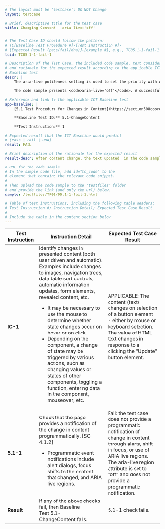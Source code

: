 ```yaml
---
# The layout must be 'testcase'; DO NOT Change
layout: testcase

# Brief, descriptive title for the test case
title: Changing Content - aria-live='off'


# The Test Case ID should follow the pattern: 
# TC[Baseline Test Procedure #]-[Test Instruction #]-
# [Expected Result (pass/fail/dna)]-[example #], e.g., TC05.1-1-fail-1
tcid: TC05.1-1-fail-1

# Description of the Test Case, the included code sample, test considerations,
# and rationale for the expected result according to the applicable ICT
# Baseline test
descr: | 
    The aria-live politeness setting is used to set the priority with which screen readers should announce updates to designated live regions. The options are off, polite and assertive. With the exceptions of the ARIA roles of alert, log, and status (with default option settings of assertive, polite, and polite respectively), the default aria-live option is off. For any live region meant to convey meaningful information to assistive technology, the off setting, being the same as the omission of the live region altogether, would represent a failure of accessibility. 
    
    The code sample presents <code>aria-live='off'</code>. A successful test should identify a failure against Baseline Test 5.1-ChangeContent.

# Reference and link to the applicable ICT Baseline test
app-baseline: | 
    [5.1 Test Procedure for Changes in Content](https://section508coordinators.github.io/ICTTestingBaseline/05Changing.html#51-test-procedure-for-changes-in-content)

    **Baseline Test ID:** 5.1-ChangeContent
    
    **Test Instruction:** 1

# Expected result that the ICT Baseline would predict
# [Pass | Fail | DNA]
result: FAIL

# Brief description of the rationale for the expected result
result-descr: After content change, the text updated  in the code sample is neither programmatically bound, given focus, nor included in a live region.

# URL for the code sample
# In the sample code file, add id="tc_code" to the 
# element that contains the relevant code snippet.
#
# Then upload the code sample to the 'testfiles' folder 
# and provide the link (and only the url) below.
sample: /testfiles/TF05/05.1-1-fail-1.html

# Table of test instructions, including the following table headers: 
# Test Instruction #; Instruction Detail; Expected Test Case Result
#
# Include the table in the content section below
---
```

<table>
  <thead>
    <tr>
      <th>Test Instruction</th>
      <th>Instruction Detail</th>
      <th>Expected Test Case Result</th>
    </tr>
  </thead>
  <tbody>
    <tr>
      <td><strong>IC-1</strong></td>
      <td>Identify changes in presented content (both user driven and automatic). Examples include changes to images, navigation trees, data table sort controls, automatic information updates, form elements, revealed content, etc.
		<ul>
			<li>It may be necessary to use the mouse to determine whether state changes occur on hover or on click.</li>
			<li>Depending on the component, a change of state may be triggered by various actions, such as changing values or states of other components, toggling a function, entering data in the component, mouseover, etc.</li>
		</ul>
	  </td>
      <td>APPLICABLE: The content (text) changes on selection of a button element - either by mouse or keyboard selection. The value of HTML text changes in response to a clicking the "Update" button element.</td>
    </tr>
    <tr>
      <td><strong>5.1-1</strong></td>
      <td>Check that the page provides a notification of the change in content programmatically. [SC 4.1.2]
		<ul>
		  <li>Programmatic event notifications include alert dialogs, focus shifts to the content that changed, and ARIA live regions.</li>
		</ul>
	  </td>
      <td>Fail: the test case does not provide a programmatic notification of change in content through alerts, shift in focus, or use of ARIA live regions. The aria-live region attribute is set to “off” and does not provide a programmatic notification.</td>
    </tr>
    <tr>
      <td><strong>Result</strong></td>
      <td>If any of the above checks fail, then Baseline Test&nbsp;5.1-ChangeContent&nbsp;fails.</td>
      <td>5.1-1 check fails.</td>
    </tr>
  </tbody>
</table>